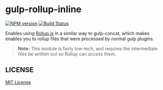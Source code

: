 # gulp-rollup-inline

[![NPM version][npm-image]][npm-url] [![Build Status][travis-image]][travis-url]

Enables using [Rollup.js](rollup-url) in a similar way to gulp-concat, which makes enables you to rollup
files that were processed by normal gulp plugins.

> **Note:** This module is fairly low-tech, and requires the intermediate files be written out so
> Rollup can access them.

## LICENSE

[MIT License](http://en.wikipedia.org/wiki/MIT_License)

[rollup-url]: http://rollupjs.org/
[npm-url]: https://npmjs.org/package/gulp-rollup-inline
[npm-image]: https://badge.fury.io/js/gulp-rollup-inline.png

[travis-url]: http://travis-ci.org/OverZealous/gulp-rollup-inline
[travis-image]: https://secure.travis-ci.org/OverZealous/gulp-rollup-inline.png?branch=master

[Changelog]: https://github.com/OverZealous/gulp-rollup-inline/blob/master/CHANGELOG.md

